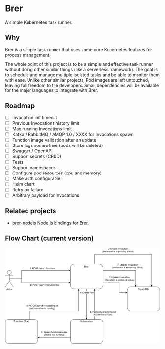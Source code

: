 # Brer

A simple Kubernetes task runner.

## Why

Brer is a simple task runner that uses some core Kubernetes features for process management.

The whole point of this project is to be a simple and effective task runner without doing other similar things (like a serverless framework). The goal is to schedule and manage multiple isolated tasks and be able to monitor them with ease. Unlike other similar projects, Pod images are left untouched, leaving full freedom to the developers. Small dependencies will be available for the major languages to integrate with Brer.

## Roadmap

- [ ] Invocation init timeout
- [ ] Previous Invocations history limit
- [ ] Max running Invocations limit
- [ ] Kafka / RabbitMQ / AMQP 1.0 / XXXX for Invocations spawn
- [ ] Function image validation after an update
- [ ] Store logs somewhere (pods will be deleted)
- [ ] Swagger / OpenAPI
- [ ] Support secrets (CRUD)
- [ ] Tests
- [ ] Support namespaces
- [ ] Configure pod resources (cpu and memory)
- [ ] Make auth configurable
- [ ] Helm chart
- [ ] Retry on failure
- [ ] Arbitrary payload for Invocations

## Related projects

- [brer-nodejs](https://github.com/brer/brer-nodejs) Node.js bindings for Brer.

## Flow Chart (current version)

![Brer function and invocation flow](./docs/flow.jpg)
